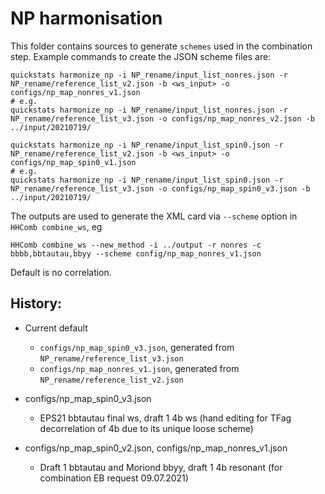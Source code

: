 # NP harmonisation

This folder contains sources to generate `schemes` used in the combination step.
Example commands to create the JSON scheme files are:
```
quickstats harmonize_np -i NP_rename/input_list_nonres.json -r NP_rename/reference_list_v2.json -b <ws_input> -o configs/np_map_nonres_v1.json
# e.g.
quickstats harmonize_np -i NP_rename/input_list_nonres.json -r NP_rename/reference_list_v3.json -o configs/np_map_nonres_v2.json -b ../input/20210719/

quickstats harmonize_np -i NP_rename/input_list_spin0.json -r NP_rename/reference_list_v2.json -b <ws_input> -o configs/np_map_spin0_v1.json
# e.g.
quickstats harmonize_np -i NP_rename/input_list_spin0.json -r NP_rename/reference_list_v3.json -o configs/np_map_spin0_v3.json -b ../input/20210719/
```

The outputs are used to generate the XML card via `--scheme` option in `HHComb combine_ws`, eg
```
HHComb combine_ws --new_method -i ../output -r nonres -c bbbb,bbtautau,bbyy --scheme config/np_map_nonres_v1.json
```
Default is no correlation.


## History:
- Current default
    - `configs/np_map_spin0_v3.json`, generated from `NP_rename/reference_list_v3.json`
    - `configs/np_map_nonres_v1.json`, generated from `NP_rename/reference_list_v2.json`

- configs/np_map_spin0_v3.json
    - EPS21 bbtautau final ws, draft 1 4b ws (hand editing for TFag decorrelation of 4b due to its unique loose scheme)

- configs/np_map_spin0_v2.json, configs/np_map_nonres_v1.json
    - Draft 1 bbtautau and Moriond bbyy, draft 1 4b resonant (for combination EB request 09.07.2021)
